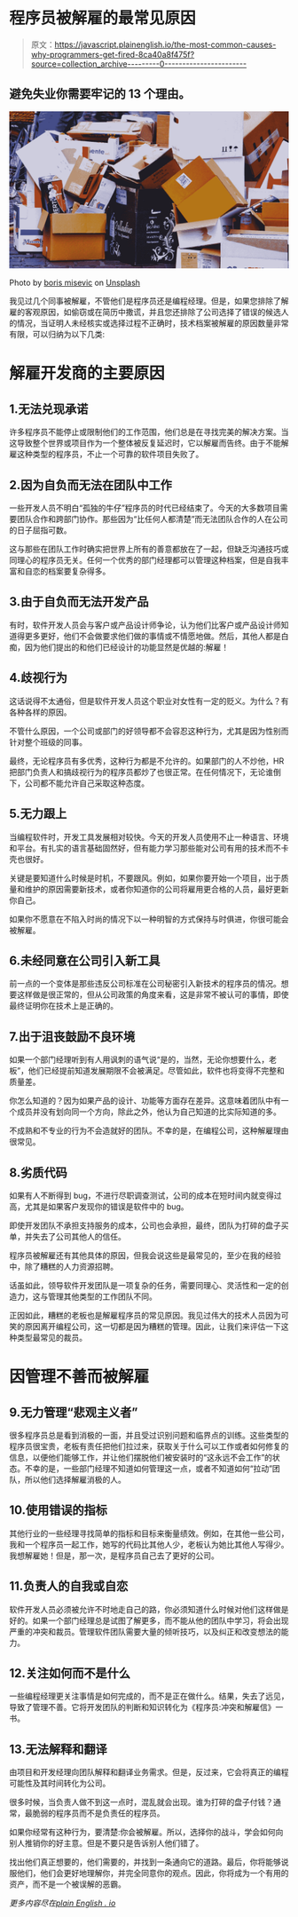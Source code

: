 # 程序员被解雇的最常见原因

> 原文：<https://javascript.plainenglish.io/the-most-common-causes-why-programmers-get-fired-8ca40a8f475f?source=collection_archive---------0----------------------->

## 避免失业你需要牢记的 13 个理由。

![](img/0426838139c521367f70cbcc3ee2a3fd.png)

Photo by [boris misevic](https://unsplash.com/@borisview?utm_source=medium&utm_medium=referral) on [Unsplash](https://unsplash.com?utm_source=medium&utm_medium=referral)

我见过几个同事被解雇，不管他们是程序员还是编程经理。但是，如果您排除了解雇的客观原因，如偷窃或在简历中撒谎，并且您还排除了公司选择了错误的候选人的情况，当证明人未经核实或选择过程不正确时，技术档案被解雇的原因数量非常有限，可以归纳为以下几类:

# 解雇开发商的主要原因

## 1.无法兑现承诺

许多程序员不能停止或限制他们的工作范围，他们总是在寻找完美的解决方案。当这导致整个世界或项目作为一个整体被反复延迟时，它以解雇而告终。由于不能解雇这种类型的程序员，不止一个可靠的软件项目失败了。

## 2.因为自负而无法在团队中工作

一些开发人员不明白“孤独的牛仔”程序员的时代已经结束了。今天的大多数项目需要团队合作和跨部门协作。那些因为“比任何人都清楚”而无法团队合作的人在公司的日子屈指可数。

这与那些在团队工作时确实把世界上所有的善意都放在了一起，但缺乏沟通技巧或同理心的程序员无关。任何一个优秀的部门经理都可以管理这种档案，但是自我丰富和自恋的档案要复杂得多。

## 3.由于自负而无法开发产品

有时，软件开发人员会与客户或产品设计师争论，认为他们比客户或产品设计师知道得更多更好，他们不会做要求他们做的事情或不情愿地做。然后，其他人都是白痴，因为他们提出的和他们已经设计的功能显然是优越的:解雇！

## 4.歧视行为

这话说得不太通俗，但是软件开发人员这个职业对女性有一定的贬义。为什么？有各种各样的原因。

不管什么原因，一个公司或部门的好领导都不会容忍这种行为，尤其是因为性别而针对整个班级的同事。

最终，无论程序员有多优秀，这种行为都是不允许的。如果部门的人不炒他，HR 把部门负责人和搞歧视行为的程序员都炒了也很正常。在任何情况下，无论谁倒下，公司都不能允许自己采取这种态度。

## 5.无力跟上

当编程软件时，开发工具发展相对较快。今天的开发人员使用不止一种语言、环境和平台。有扎实的语言基础固然好，但有能力学习那些能对公司有用的技术而不卡壳也很好。

关键是要知道什么时候是时机，不要跟风。例如，如果你要开始一个项目，出于质量和维护的原因需要新技术，或者你知道你的公司将雇用更合格的人员，最好更新你自己。

如果你不愿意在不陷入时尚的情况下以一种明智的方式保持与时俱进，你很可能会被解雇。

## 6.未经同意在公司引入新工具

前一点的一个变体是那些违反公司标准在公司秘密引入新技术的程序员的情况。想要这样做是很正常的，但从公司政策的角度来看，这是非常不被认可的事情，即使最终证明你在技术上是正确的。

## 7.出于沮丧鼓励不良环境

如果一个部门经理听到有人用讽刺的语气说“是的，当然，无论你想要什么，老板”，他们已经提前知道发展期限不会被满足。尽管如此，软件也将变得不完整和质量差。

你怎么知道的？因为如果产品的设计、功能等方面存在差异。这意味着团队中有一个成员并没有划向同一个方向，除此之外，他认为自己知道的比实际知道的多。

不成熟和不专业的行为不会造就好的团队。不幸的是，在编程公司，这种解雇理由很常见。

## 8.劣质代码

如果有人不断得到 bug，不进行尽职调查测试，公司的成本在短时间内就变得过高，尤其是如果客户发现你的错误是软件中的 bug。

即使开发团队不承担支持服务的成本，公司也会承担，最终，团队为打碎的盘子买单，并失去了公司其他人的信任。

程序员被解雇还有其他具体的原因，但我会说这些是最常见的，至少在我的经验中，除了糟糕的人力资源招聘。

话虽如此，领导软件开发团队是一项复杂的任务，需要同理心、灵活性和一定的创造力，这与管理其他类型的工作团队不同。

正因如此，糟糕的老板也是解雇程序员的常见原因。我见过伟大的技术人员因为可笑的原因离开编程公司，这一切都是因为糟糕的管理。因此，让我们来评估一下这种类型最常见的裁员。

# **因管理不善而被解雇**

## 9.无力管理“悲观主义者”

很多程序员总是看到消极的一面，并且受过识别问题和临界点的训练。这些类型的程序员很宝贵，老板有责任把他们拉过来，获取关于什么可以工作或者如何修复的信息，以便他们能够工作，并让他们摆脱他们被安装时的“这永远不会工作”的状态。不幸的是，一些部门经理不知道如何管理这一点，或者不知道如何“拉动”团队，所以他们选择解雇消极的人。

## 10.使用错误的指标

其他行业的一些经理寻找简单的指标和目标来衡量绩效。例如，在其他一些公司，我和一个程序员一起工作，她写的代码比其他人少，老板认为她比其他人写得少。我想解雇她！但是，那一次，是程序员自己去了更好的公司。

## 11.负责人的自我或自恋

软件开发人员必须被允许不时地走自己的路，你必须知道什么时候对他们这样做是好的。如果一个部门经理总是试图了解更多，而不能从他的团队中学习，将会出现严重的冲突和裁员。管理软件团队需要大量的倾听技巧，以及纠正和改变想法的能力。

## 12.关注如何而不是什么

一些编程经理更关注事情是如何完成的，而不是正在做什么。结果，失去了远见，导致了管理不善。它将开发团队的判断和知识转化为《程序员:冲突和解雇信》一书。

## 13.无法解释和翻译

由项目和开发经理向团队解释和翻译业务需求。但是，反过来，它会将真正的编程可能性及其时间转化为公司。

很多时候，当负责人做不到这一点时，混乱就会出现。谁为打碎的盘子付钱？通常，最脆弱的程序员而不是负责任的程序员。

如果你经常有这种行为，要清楚:你会被解雇。所以，选择你的战斗，学会如何向别人推销你的好主意。但是不要只是告诉别人他们错了。

找出他们真正想要的，他们需要的，并找到一条通向它的道路。最后，你将能够说服他们，他们会更好地理解你，并完全同意你的观点。因此，你将成为一个有用的资产，而不是一个被误解的恶霸。

*更多内容尽在*[*plain English . io*](http://plainenglish.io/)